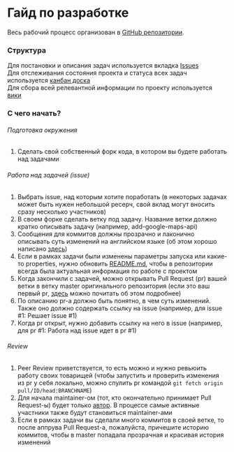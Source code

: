 # Гайд по разработке

Весь рабочий процесс организован в [GitHub репозитории](https://github.com/paradisensei/Digital-education-map).  

### Структура

Для постановки и описания задач используется вкладка [Issues](https://github.com/paradisensei/Digital-education-map/issues)  
Для отслеживания состояния проекта и статуса всех задач используется [канбан доска](https://github.com/paradisensei/Digital-education-map/projects/1)  
Для сбора всей релевантной информации по проекту используется [вики](https://github.com/paradisensei/Digital-education-map/wiki)

### С чего начать?

###### Подготовка окружения

1. Сделать свой собственный форк кода, в котором вы будете работать над задачами

###### Работа над задачей (issue)

1. Выбрать issue, над которым хотите поработать (в некоторых задачах может быть нужен небольшой ресерч, свой вклад могут вносить сразу несколько участников)
2. В своем форке сделать ветку под задачу. Название ветки должно кратко описывать задачу (например, add-google-maps-api)
3. Сообщения для коммитов должны прозрачно и лаконично описывать суть изменений на английском языке (об этом хорошо написано [здесь](https://chris.beams.io/posts/git-commit/))
4. Если в рамках задачи были изменены параметры запуска или какие-то properties, нужно обновить [README.md](https://github.com/paradisensei/Digital-education-map/blob/master/README.md), чтобы в репозитории всегда была актуальная информация по работе с проектом
5. Когда закончили с задачей, можно открывать Pull Request (pr) вашей ветки в ветку master оригинального репозитория (если это ваш первый pr, [здесь](https://egghead.io/courses/how-to-contribute-to-an-open-source-project-on-github) можно почитать об этом подробнее)
6. По описанию pr-а должно быть понятно, в чем суть изменений. Также оно должно содержать ссылку на issue (например, для issue #1: Решает issue #1)
7. Когда pr открыт, нужно добавить ссылку на него в issue (например, для pr #1: Работа над issue идет в pr #1)

###### Review

1. Peer Review приветствуется, то есть можно и нужно ревьюить работу своих товарищей (чтобы запустить и проверить изменения из pr у себя локально, можно спулить pr командой ```git fetch origin pull/ID/head:BRANCHNAME```)
2. Для начала maintainer-ом (тот, кто окончательно принимает Pull Request-ы) будет только [автор](https://github.com/paradisensei). В процессе самые активные участники также будут становиться maintainer-ами
3. Если в рамках задачи вы сделали много коммитов в своей ветке, то после аппрува Pull Request-а, пожалуйста, причешите историю коммитов, чтобы в master попадала прозрачная и красивая история изменений 